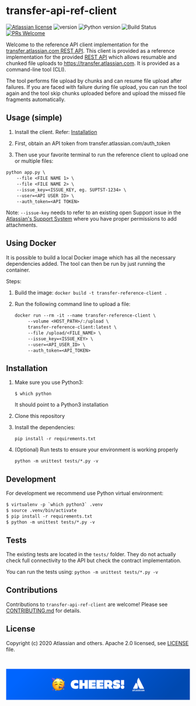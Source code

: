 # transfer-api-ref-client

[![Atlassian license](https://img.shields.io/badge/license-Apache%202.0-blue.svg?style=flat-square)](LICENSE) ![version](https://img.shields.io/badge/version-0.1-blue.svg?style=flat-square) ![Python version](https://img.shields.io/badge/Python-3.3.7-blue.svg?style=flat-square) ![Build Status](https://img.shields.io/github/workflow/status/atlassian-labs/transfer-api-ref-client/transfer-api-ref-client/master?style=flat-square)
[![PRs Welcome](https://img.shields.io/badge/PRs-welcome-brightgreen.svg?style=flat-square)](CONTRIBUTING.md)

Welcome to the reference API client implementation for the [transfer.atlassian.com REST API](https://transfer.atlassian.com/swagger-ui/index.html?configUrl=/api-docs/swagger-config). This client is provided as a reference implementation for the provided [REST API](https://transfer.atlassian.com/swagger-ui/index.html?configUrl=/api-docs/swagger-config) which allows resumable and chunked file uploads to https://transfer.atlassian.com. It is provided as a command-line tool (CLI).

The tool performs file upload by chunks and can resume file upload after failures. If you are faced with failure during file upload, you can run the tool again and the tool skip chunks uploaded before and upload the missed file fragments automatically.

## Usage (simple)
1. Install the client. Refer: [Installation](#Installation)

2. First, obtain an API token from transfer.atlassian.com/auth_token

3. Then use your favorite terminal to run the reference client to upload one or multiple files:

```
python app.py \
    --file <FILE NAME 1> \
    --file <FILE NAME 2> \
    --issue_key=<ISSUE_KEY, eg. SUPTST-1234> \
    --user=<API USER ID> \
    --auth_token=<API TOKEN>
```
Note: `--issue-key` needs to refer to an existing open Support issue in the [Atlassian's Support System](https://support.atlassian.com) where you have proper permissions to add attachments.

## Using Docker

It is possible to build a local Docker image which has all the necessary dependencies added. The tool can then be run by just running the container.

Steps:

1. Build the image: `docker build -t transfer-reference-client .`
1. Run the following command line to upload a file:

       docker run --rm -it --name transfer-reference-client \
            --volume <HOST_PATH>/:/upload \
            transfer-reference-client:latest \
            --file /upload/<FILE_NAME> \
            --issue_key=<ISSUE_KEY> \
            --user=<API_USER_ID> \
            --auth_token=<API_TOKEN>

## Installation

1. Make sure you use Python3:

       $ which python 
    It should point to a Python3 installation

1. Clone this repository
1. Install the dependencies:

       pip install -r requirements.txt
1. (Optional) Run tests to ensure your environment is working properly

       python -m unittest tests/*.py -v

## Development

For development we recommend use Python virtual environment:

```
$ virtualenv -p `which python3` .venv
$ source .venv/bin/activate
$ pip install -r requirements.txt
$ python -m unittest tests/*.py -v
```

## Tests

The existing tests are located in the `tests/`  folder. They do not actually check full connectivity to the API but check the contract implementation.

You can run the tests using: `python -m unittest tests/*.py -v`

## Contributions

Contributions to `transfer-api-ref-client` are welcome! Please see [CONTRIBUTING.md](CONTRIBUTING.md) for details. 

## License

Copyright (c) 2020 Atlassian and others.
Apache 2.0 licensed, see [LICENSE](LICENSE) file.

<br/> 

[![With â¤ï¸ from Atlassian](https://raw.githubusercontent.com/atlassian-internal/oss-assets/master/banner-cheers.png)](https://www.atlassian.com)

